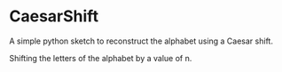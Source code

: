 # CaesarShift
A simple python sketch to reconstruct the alphabet using a Caesar shift. 

Shifting the letters of the alphabet by a value of n. 
